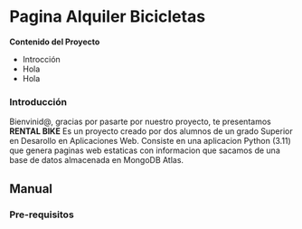 # Pagina Alquiler Bicicletas

**Contenido del Proyecto**

- Introcción
- Hola 
- Hola

### Introducción

Bienvinid@, gracias por pasarte por nuestro proyecto, te presentamos **RENTAL BIKE**
Es un proyecto creado por dos alumnos de un grado Superior en Desarollo en Aplicaciones Web. Consiste en una aplicacion Python (3.11) que genera paginas web estaticas con informacion que sacamos de una base de datos almacenada en MongoDB Atlas.

## Manual
### Pre-requisitos
